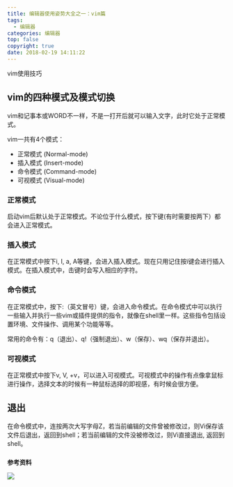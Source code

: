 ```yaml
---
title: 编辑器使用姿势大全之一：vim篇
tags:
  - 编辑器
categories: 编辑器
top: false
copyright: true
date: 2018-02-19 14:11:22
---
```

vim使用技巧
<!--more-->

## vim的四种模式及模式切换
vim和记事本或WORD不一样，不是一打开后就可以输入文字，此时它处于正常模式。

vim一共有4个模式：

* 正常模式 (Normal-mode) 
* 插入模式 (Insert-mode)
* 命令模式 (Command-mode)
* 可视模式 (Visual-mode)


### 正常模式

启动vim后默认处于正常模式。不论位于什么模式，按下<Esc>键(有时需要按两下）都会进入正常模式。

### 插入模式

在正常模式中按下i, I, a, A等键，会进入插入模式。现在只用记住按i键会进行插入模式。在插入模式中，击键时会写入相应的字符。

### 命令模式

在正常模式中，按下:（英文冒号）键，会进入命令模式。在命令模式中可以执行一些输入并执行一些vim或插件提供的指令，就像在shell里一样。这些指令包括设置环境、文件操作、调用某个功能等等。

常用的命令有：q（退出）、q!（强制退出）、w（保存）、wq（保存并退出）。

### 可视模式

在正常模式中按下v, V, <Ctrl>+v，可以进入可视模式。可视模式中的操作有点像拿鼠标进行操作，选择文本的时候有一种鼠标选择的即视感，有时候会很方便。


## 退出
在命令模式中，连按两次大写字母Z，若当前编辑的文件曾被修改过，则Vi保存该文件后退出，返回到shell；若当前编辑的文件没被修改过，则Vi直接退出,   返回到shell。   
### 

**参考资料**
[]()

![](http://oankigr4l.bkt.clouddn.com/wexin.png)